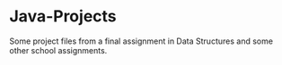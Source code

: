 # Java-Projects

Some project files from a final assignment in Data Structures and some other school assignments.
